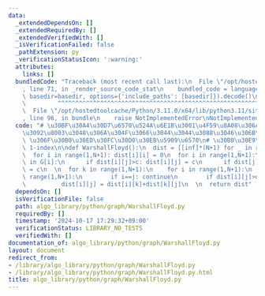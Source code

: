 ```yaml
---
data:
  _extendedDependsOn: []
  _extendedRequiredBy: []
  _extendedVerifiedWith: []
  _isVerificationFailed: false
  _pathExtension: py
  _verificationStatusIcon: ':warning:'
  attributes:
    links: []
  bundledCode: "Traceback (most recent call last):\n  File \"/opt/hostedtoolcache/Python/3.11.0/x64/lib/python3.11/site-packages/onlinejudge_verify/documentation/build.py\"\
    , line 71, in _render_source_code_stat\n    bundled_code = language.bundle(stat.path,\
    \ basedir=basedir, options={'include_paths': [basedir]}).decode()\n          \
    \         ^^^^^^^^^^^^^^^^^^^^^^^^^^^^^^^^^^^^^^^^^^^^^^^^^^^^^^^^^^^^^^^^^^^^^^^^^^^^^^^^^\n\
    \  File \"/opt/hostedtoolcache/Python/3.11.0/x64/lib/python3.11/site-packages/onlinejudge_verify/languages/python.py\"\
    , line 96, in bundle\n    raise NotImplementedError\nNotImplementedError\n"
  code: "# \u30BF\u30A4\u30D7\u6570\u524A\u6E1B\u3001\u4F59\u8A08\u306A\u3053\u3068\
    \u3092\u8003\u3048\u306A\u304F\u3066\u3044\u3044\u3088\u3046\u306B\u3001inf,N,G\
    \ \u306F\u30B0\u30ED\u30FC\u30D0\u30EB\u5909\u6570\n# \u30B0\u30E9\u30D5\u306F\
    \ 1-index\n\ndef WarshallFloyd():\n  dist = [[inf]*(N+1) for _ in range(N+1)]\n\
    \  for i in range(1,N+1): dist[i][i] = 0\n  for i in range(1,N+1):\n    for c,j\
    \ in G[i]:\n      if dist[i][j]>c: dist[i][j] = c\n      if dist[j][i]>c: dist[i][j]\
    \ = c\n  \n  for k in range(1,N+1):\n    for i in range(1,N+1):\n      for j in\
    \ range(1,N+1):\n        if i==j: continue\n        if dist[i][j]>dist[i][k]+dist[k][j]:\n\
    \          dist[i][j] = dist[i][k]+dist[k][j]\n  \n  return dist"
  dependsOn: []
  isVerificationFile: false
  path: algo_library/python/graph/WarshallFloyd.py
  requiredBy: []
  timestamp: '2024-10-17 17:29:32+09:00'
  verificationStatus: LIBRARY_NO_TESTS
  verifiedWith: []
documentation_of: algo_library/python/graph/WarshallFloyd.py
layout: document
redirect_from:
- /library/algo_library/python/graph/WarshallFloyd.py
- /library/algo_library/python/graph/WarshallFloyd.py.html
title: algo_library/python/graph/WarshallFloyd.py
---
```

